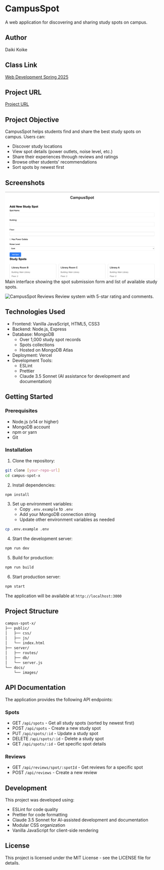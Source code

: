 # CampusSpot

A web application for discovering and sharing study spots on campus.

## Author
Daiki Koike

## Class Link
[Web Development Spring 2025](https://johnguerra.co/classes/webDevelopment_spring_2025/)

## Project URL
[Project URL](https://campus-spot.vercel.app/)

## Project Objective
CampusSpot helps students find and share the best study spots on campus. Users can:

- Discover study locations
- View spot details (power outlets, noise level, etc.)
- Share their experiences through reviews and ratings
- Browse other students' recommendations
- Sort spots by newest first

## Screenshots
![CampusSpot Main Interface](./docs/images/campus-spot-main.png)
Main interface showing the spot submission form and list of available study spots.

![CampusSpot Reviews](./docs/images/campus-spot-reviews.png)
Review system with 5-star rating and comments.

## Technologies Used
- Frontend: Vanilla JavaScript, HTML5, CSS3
- Backend: Node.js, Express
- Database: MongoDB
  - Over 1,000 study spot records
  - Spots collections
  - Hosted on MongoDB Atlas
- Deployment: Vercel
- Development Tools: 
  - ESLint
  - Prettier
  - Claude 3.5 Sonnet (AI assistance for development and documentation)

## Getting Started

### Prerequisites
- Node.js (v14 or higher)
- MongoDB account
- npm or yarn
- Git

### Installation
1. Clone the repository:
```bash
git clone [your-repo-url]
cd campus-spot-x
```

2. Install dependencies:
```bash
npm install
```

3. Set up environment variables:
   - Copy `.env.example` to `.env`
   - Add your MongoDB connection string
   - Update other environment variables as needed
```bash
cp .env.example .env
```

4. Start the development server:
```bash
npm run dev
```

5. Build for production:
```bash
npm run build
```

6. Start production server:
```bash
npm start
```

The application will be available at `http://localhost:3000`

## Project Structure
```
campus-spot-x/
├── public/
│   ├── css/
│   ├── js/
│   └── index.html
├── server/
│   ├── routes/
│   ├── db/
│   └── server.js
└── docs/
    └── images/
```

## API Documentation
The application provides the following API endpoints:

### Spots
- GET `/api/spots` - Get all study spots (sorted by newest first)
- POST `/api/spots` - Create a new study spot
- PUT `/api/spots/:id` - Update a study spot
- DELETE `/api/spots/:id` - Delete a study spot
- GET `/api/spots/:id` - Get specific spot details

### Reviews
- GET `/api/reviews/spot/:spotId` - Get reviews for a specific spot
- POST `/api/reviews` - Create a new review

## Development
This project was developed using:
- ESLint for code quality
- Prettier for code formatting
- Claude 3.5 Sonnet for AI-assisted development and documentation
- Modular CSS organization
- Vanilla JavaScript for client-side rendering

## License
This project is licensed under the MIT License - see the LICENSE file for details.
